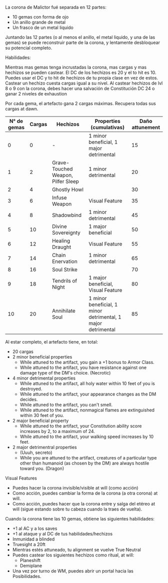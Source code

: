 La corona de Malictor fué separada en 12 partes:

* 10 gemas con forma de ojo
* Un anillo grande de metal
* Un frasco de un metal liquido

Juntando las 12 partes (o al menos el anillo, el metal liquido, y una  de las gemas) se puede reconstruir parte de la corona, y lentamente desbloquear su potencial completo.


Habilidades:

Mientras mas gemas tenga incrustadas la corona, mas cargas y mas hechizos se pueden castear. El DC de los hechizos es 20 y el to hit es 10. Puedes usar el DC y to hit de hechizos de tu propia clase en vez de estos. Castear un hechizo cuesta cargas igual a su nivel. Al castear hechizos de lvl 8 o 9 con la corona, debes hacer una salvación de Constitución DC 24 o ganar 2 niveles de exhaustion

Por cada gema, el artefacto gana 2 cargas máximas. Recupera todas sus cargas at dawn.

| N° de gemas | Cargas | Hechizos | Properties (cumulativas) | Daño attunement |
|-|-|-|-|-|
| 0 | 0 | - | 1 minor beneficial, 1 major detrimental | 15|
| 1 | 2 | Grave-Touched Weapon, Pilfer Sleep | 1 minor detrimental | 20|
| 2 | 4 | Ghostly Howl | | 30 |
| 3 | 6 | Infuse Weapon | Visual Feature | 35 |
| 4 | 8 | Shadowbind | 1  minor detrimental | 45 |
| 5 | 10 | Divine Sovereignty | 1 major beneficial | 50 |
| 6 | 12 | Healing Draught | Visual Feature | 55 |
| 7 | 14 | Chain Enervation | 1  minor detrimental | 65 |
| 8 | 16 | Soul Strike | | 70 |
| 9 | 18 | Tendrils of Night | 1 major beneficial, Visual Feature | 80 |
| 10| 20 | Annihilate Soul | 1  minor beneficial, 1 minor detrimental, 1 major detrimental | 85 |


Al estar completo, el artefacto tiene, en total:
* 20 cargas
* 2 minor beneficial properties
	* While attuned to the artifact, you gain a +1 bonus to Armor Class.
	* While attuned to the artifact, you have resistance against one damage type of the DM's choice. (Necrotic)
* 4 minor detrimental properties
	* While attuned to the artifact, all holy water within 10 feet of you is destroyed.
	* While attuned to the artifact, your appearance changes as the DM decides.
	* While attuned to the artifact, you can't smell.
	* While attuned to the artifact, nonmagical flames are extinguished within 30 feet of you.
* 2 major beneficial property
	* While attuned to the artifact, your Constitution ability score increases by 2, to a maximum of 24.
	* While attuned to the artifact, your walking speed increases by 10 feet.
* 2 major detrimentral properties
	* (Uuuh, secreto)
	* While you are attuned to the artifact, creatures of a particular type other than humanoid (as chosen by the DM) are always hostile toward you. (Dragon)

Visual Features
- Puedes hacer la corona invisible/visible at will (como acción)
- Como acción, puedes cambiar la forma de la corona (a otra corona) at will.
- Como acción, puedes hacer que la corona entre y salga del etéreo at will (sigue estando sobre tu cabeza cuando la traes de vuelta).

Cuando la corona tiene las 10 gemas, obtiene las siguientes habilidades:
* +1 al AC y a los saves
* +1 al ataque y al DC de tus habilidades/hechizos
* Inmunidad a blinded
* Truesight a 20ft
* Mientras estés attuneado, tu alignment se vuelve True Neutral
* Puedes castear los siguientes hechizos como ritual, at will:
	* Planeshift
	* Demiplane
* Una vez por turno de WM, puedes abrir un portal hacia las Posibilidades.

